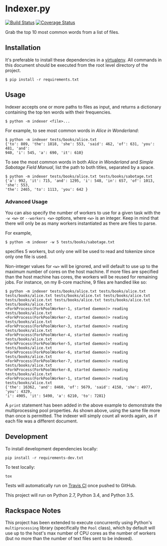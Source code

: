 # Indexer.py

[![Build Status](https://travis-ci.org/jondelmil/word-count.svg?branch=master)](https://travis-ci.org/jondelmil/word-count)
[![Coverage Status](https://coveralls.io/repos/github/jondelmil/word-count/badge.svg?branch=master)](https://coveralls.io/github/jondelmil/word-count?branch=master)

Grab the top 10 most common words from a list of files.

## Installation

It's preferable to install these dependencies in a
[virtualenv](http://docs.python-guide.org/en/latest/dev/virtualenvs/). All
commands in this document should be executed from the root level directory of
the project.

```
$ pip install -r requirements.txt
```

## Usage

Indexer accepts one or more paths to files as input, and returns a dictionary
containing the top ten words with their frequencies.

```
$ python -m indexer <file>...
```

For example, to see most common words in _Alice in Wonderland_:
```
$ python -m indexer tests/books/alice.txt
{'to': 809, 'the': 1818, 'she': 553, 'said': 462, 'of': 631, 'you': 481, 'and':
940, 'i': 545, 'a': 690, 'it': 610}
```

To see the most common words in both _Alice in Wonderland_ and _Simple Sabotage
Field Manual_, list the path to both titles, separated by a space.

```
$ python -m indexer tests/books/alice.txt tests/books/sabotage.txt
{'a': 992, 'it': 715, 'and': 1295, 'i': 548, 'in': 657, 'of': 1013, 'she': 553,
'the': 2465, 'to': 1113, 'you': 642 }
```

### Advanced Usage

You can also specify the number of workers to use for a given task with the
`-w <w>` or `--workers <w>` options, where `<w>` is an integer. Keep in mind that
there will only be as many workers instantiated as there are files to parse.

For example,
```
$ python -m indexer -w 5 tests/books/sabotage.txt
```
specifies 5 workers, but only one will be used to read and tokenize since only
one file is used.

Non-integer values for `<w>` will be ignored, and will default to use up to the
maximum number of cores on the host machine. If more files are specified than
the host machine has cores, the workers will be reused for remaining jobs. For
instance, on my 8-core machine, 9 files are handled like so:
```
$ python -m indexer tests/books/alice.txt tests/books/alice.txt
tests/books/alice.txt tests/books/alice.txt tests/books/alice.txt
tests/books/alice.txt tests/books/alice.txt tests/books/alice.txt
tests/books/alice.txt
<ForkProcess(ForkPoolWorker-1, started daemon)> reading tests/books/alice.txt
<ForkProcess(ForkPoolWorker-2, started daemon)> reading tests/books/alice.txt
<ForkProcess(ForkPoolWorker-3, started daemon)> reading tests/books/alice.txt
<ForkProcess(ForkPoolWorker-4, started daemon)> reading tests/books/alice.txt
<ForkProcess(ForkPoolWorker-5, started daemon)> reading tests/books/alice.txt
<ForkProcess(ForkPoolWorker-6, started daemon)> reading tests/books/alice.txt
<ForkProcess(ForkPoolWorker-7, started daemon)> reading tests/books/alice.txt
<ForkProcess(ForkPoolWorker-8, started daemon)> reading tests/books/alice.txt
<ForkProcess(ForkPoolWorker-1, started daemon)> reading tests/books/alice.txt
{'the': 16362, 'and': 8460, 'of': 5679, 'said': 4158, 'she': 4977, 'you': 4329,
'i': 4905, 'it': 5490, 'a': 6210, 'to': 7281}
```
A `print` statement has been added in the above example to demonstrate the
multiprocessing pool properties. As shown above, using the same file more than
once is permitted. The indexer will simply count all words again, as if each
file was a different document.

## Development

To install development dependencies locally:
```
pip install -r requirements-dev.txt
```

To test locally:
```
tox
```

Tests will automatically run on [Travis
CI](https://travis-ci.com/jondelmil/rackspace-interview) once pushed to GitHub.

This project will run on Python 2.7, Python 3.4, and Python 3.5.

## Rackspace Notes

This project has been extended to execute concurrently using Python's
`multiprocessing` library (specifically the `Pool` class), which by default will
use up to the host's max number of CPU cores as the number of workers (but no
more than the number of text files sent to be indexed).


